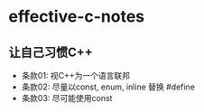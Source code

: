 # effective-c-notes

## 让自己习惯C++
* 条款01: 视C++为一个语言联邦
* 条款02: 尽量以const, enum, inline 替换 #define
* 条款03: 尽可能使用const
